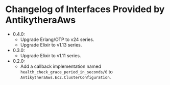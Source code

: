 # Changelog of Interfaces Provided by AntikytheraAws

- 0.4.0:
    - Upgrade Erlang/OTP to v24 series.
    - Upgrade Elixir to v1.13 series.
- 0.3.0:
    - Upgrade Elixir to v1.11 series.
- 0.2.0:
    - Add a callback implementation named `health_check_grace_period_in_seconds/0` to `AntikytheraAws.Ec2.ClusterConfiguration`.
